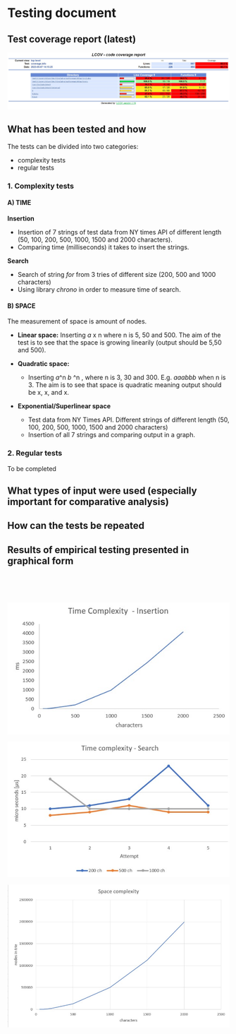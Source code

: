  # Testing document
 
 ## Test coverage report (latest)

![Code coverage](./images/code_coverage7.5.jpg?raw=true)


## What has been tested and how

The tests can be divided into two categories: 
- complexity tests
- regular tests

### 1. Complexity tests

#### A) TIME

**Insertion**
 - Insertion of 7 strings of test data from NY times API of different length (50, 100, 200, 500, 1000, 1500 and 2000 characters).
 - Comparing time (milliseconds) it takes to insert the strings.

**Search** 

- Search of string *for* from 3 tries of different size (200, 500 and 1000 characters)
- Using library *chrono* in order to measure time of search. 


#### B) SPACE

The measurement of space is amount of nodes. 

- **Linear space:**
Inserting *a* x n where n is 5, 50 and 500. The aim of the test is  to see that the space is growing linearily (output should be 5,50 and 500).

- **Quadratic space:** 
   - Inserting *a*^n *b* ^n , where n is 3, 30 and 300. E.g. *aaabbb* when n is 3. The aim is to see that space is quadratic meaning output should be x, x, and  x. 

- **Exponential/Superlinear space**
    - Test data from NY Times API. Different strings of different length (50, 100, 200, 500, 1000, 1500 and 2000 characters)
    - Insertion of all 7 strings and comparing output in a graph. 


### 2. Regular tests

To be completed



## What types of input were used (especially important for comparative analysis)


## How can the tests be repeated


## Results of empirical testing presented in graphical form
<br />
<br />
<br />

![Time complexity insertion](./images/time_complexity_insertion.jpg)


![Time complexity search](./images/time_complexity_search.jpg)


![Space complexity](./images/space_complexity.jpg)


